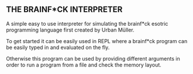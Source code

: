 THE BRAINF*CK INTERPRETER
--
A simple easy to use interpreter for simulating
the brainf*ck esotric programming language first
created by  Urban Müller.

To get started it can be easily used in REPL
where a brainf*ck program can be easily typed in
and evaluated on the fly.

Otherwise this program can be used by providing different
arguments in order to run a program from a file and
check the memory layout.

